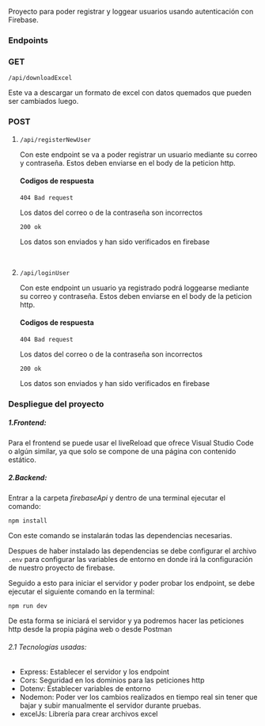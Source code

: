 Proyecto para poder registrar y loggear usuarios usando autenticación con Firebase.
### Endpoints
### GET

`/api/downloadExcel`

Este va a descargar un formato de excel con datos quemados que pueden ser cambiados luego.

### POST
1.  `/api/registerNewUser`

	Con este endpoint se va a poder registrar un usuario mediante su correo y contraseña. Estos deben enviarse en el body de la peticion http.

	#### Codigos de respuesta
	`404 Bad request`

	Los datos del correo o de la contraseña son incorrectos

	`200 ok`

	Los datos son enviados y han sido verificados en firebase
<br>

2.  `/api/loginUser`

	Con este endpoint un usuario ya registrado podrá loggearse mediante su correo y contraseña. Estos deben enviarse en el body de la peticion http.

	#### Codigos de respuesta
	`404 Bad request`

	Los datos del correo o de la contraseña son incorrectos

	`200 ok`

	Los datos son enviados y han sido verificados en firebase

### Despliegue del proyecto
##### 1.Frontend:
Para el frontend se puede usar el liveReload que ofrece Visual Studio Code o algún similar, ya que solo se compone de una página con contenido estático.
##### 2.Backend:
Entrar a la carpeta *firebaseApi* y dentro de una terminal ejecutar el comando:

	npm install

Con este comando se instalarán todas las dependencias necesarias.

Despues de haber instalado las dependencias se debe configurar el archivo `.env` para configurar las variables de entorno en donde irá la configuración de nuestro proyecto de firebase.

Seguido a esto para iniciar el servidor y poder probar los endpoint, se debe ejecutar el siguiente comando en la terminal:

	npm run dev

De esta forma se iniciará el servidor y ya podremos hacer las peticiones http desde la propia página web o desde Postman
###### 2.1 Tecnologías usadas:
- Express: Establecer el servidor y los endpoint
- Cors: Seguridad en los dominios para las peticiones http
- Dotenv: Establecer variables de entorno
- Nodemon: Poder ver los cambios realizados en tiempo real sin tener que bajar y subir manualmente el servidor durante pruebas.
- excelJs: Librería para crear archivos excel
